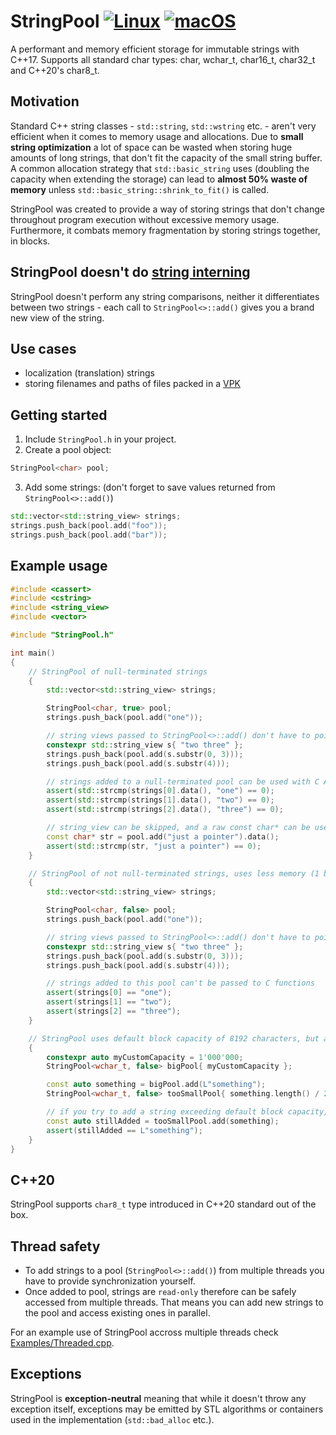 # StringPool [![Linux](https://github.com/danielkrupinski/StringPool/actions/workflows/linux.yml/badge.svg?branch=master&event=push)](https://github.com/danielkrupinski/StringPool/actions/workflows/linux.yml) [![macOS](https://github.com/danielkrupinski/StringPool/actions/workflows/macos.yml/badge.svg?branch=master&event=push)](https://github.com/danielkrupinski/StringPool/actions/workflows/macos.yml)
A performant and memory efficient storage for immutable strings with C++17. Supports all standard char types: char, wchar_t, char16_t, char32_t and C++20's char8_t.

## Motivation
Standard C++ string classes - `std::string`, `std::wstring` etc. - aren't very efficient when it comes to memory usage and allocations. Due to **small string optimization** a lot of space can be wasted when storing huge amounts of long strings, that don't fit the capacity of the small string buffer. A common allocation strategy that `std::basic_string` uses (doubling the capacity when extending the storage) can lead to **almost 50% waste of memory** unless `std::basic_string::shrink_to_fit()` is called.

StringPool was created to provide a way of storing strings that don't change throughout program execution without excessive memory usage. Furthermore, it combats memory fragmentation by storing strings together, in blocks.

## StringPool doesn't do [string interning](https://en.wikipedia.org/wiki/String_interning)
StringPool doesn't perform any string comparisons, neither it differentiates between two strings - each call to `StringPool<>::add()` gives you a brand new view of the string.

## Use cases
* localization (translation) strings
* storing filenames and paths of files packed in a [VPK](https://developer.valvesoftware.com/wiki/VPK)

## Getting started
1. Include `StringPool.h` in your project.
2. Create a pool object:
```cpp
StringPool<char> pool;
```
3. Add some strings: (don't forget to save values returned from `StringPool<>::add()`)
```cpp
std::vector<std::string_view> strings;
strings.push_back(pool.add("foo"));
strings.push_back(pool.add("bar"));
```

## Example usage
```cpp
#include <cassert>
#include <cstring>
#include <string_view>
#include <vector>

#include "StringPool.h"

int main()
{
    // StringPool of null-terminated strings
    {
        std::vector<std::string_view> strings;

        StringPool<char, true> pool;
        strings.push_back(pool.add("one"));

        // string views passed to StringPool<>::add() don't have to point to a null-terminated string
        constexpr std::string_view s{ "two three" };
        strings.push_back(pool.add(s.substr(0, 3)));
        strings.push_back(pool.add(s.substr(4)));

        // strings added to a null-terminated pool can be used with C API
        assert(std::strcmp(strings[0].data(), "one") == 0);
        assert(std::strcmp(strings[1].data(), "two") == 0);
        assert(std::strcmp(strings[2].data(), "three") == 0);

        // string_view can be skipped, and a raw const char* can be used
        const char* str = pool.add("just a pointer").data();
        assert(std::strcmp(str, "just a pointer") == 0);
    }

    // StringPool of not null-terminated strings, uses less memory (1 byte per string) by dropping C compatibility
    {
        std::vector<std::string_view> strings;

        StringPool<char, false> pool;
        strings.push_back(pool.add("one"));

        // string views passed to StringPool<>::add() don't have to point to a null-terminated string
        constexpr std::string_view s{ "two three" };
        strings.push_back(pool.add(s.substr(0, 3)));
        strings.push_back(pool.add(s.substr(4)));

        // strings added to this pool can't be passed to C functions
        assert(strings[0] == "one");
        assert(strings[1] == "two");
        assert(strings[2] == "three");
    }

    // StringPool uses default block capacity of 8192 characters, but a custom value can be specified
    {
        constexpr auto myCustomCapacity = 1'000'000;
        StringPool<wchar_t, false> bigPool{ myCustomCapacity };

        const auto something = bigPool.add(L"something");
        StringPool<wchar_t, false> tooSmallPool{ something.length() / 2 };

        // if you try to add a string exceeding default block capacity, StringPool will allocate a new block capable of storing the string
        const auto stillAdded = tooSmallPool.add(something);
        assert(stillAdded == L"something");
    }
}
```

## C++20
StringPool supports `char8_t` type introduced in C++20 standard out of the box.

## Thread safety
* To add strings to a pool (`StringPool<>::add()`) from multiple threads you have to provide synchronization yourself.
* Once added to pool, strings are `read-only` therefore can be safely accessed from multiple threads. That means you can add new strings to the pool and access existing ones in parallel.

For an example use of StringPool accross multiple threads check [Examples/Threaded.cpp](Examples/Threaded.cpp).

## Exceptions
StringPool is **exception-neutral** meaning that while it doesn't throw any exception itself, exceptions may be emitted by STL algorithms or containers used in the implementation (`std::bad_alloc` etc.).

